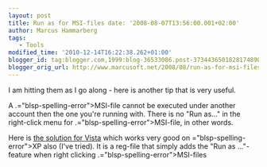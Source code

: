 ```yaml
---
layout: post
title: Run as for MSI-files date: '2008-08-07T13:56:00.001+02:00'
author: Marcus Hammarberg
tags:
   - Tools
modified_time: '2010-12-14T16:22:38.262+01:00'
blogger_id: tag:blogger.com,1999:blog-36533086.post-3734436501828174890
blogger_orig_url: http://www.marcusoft.net/2008/08/run-as-for-msi-files.html
---
```


I am
hitting them as I go along - here is another tip that is very useful.

A .<span>="blsp-spelling-error">MSI</span>-file cannot be executed under
another account then the one you're running with. There is no "Run
as..." in the right-click menu for .<span>="blsp-spelling-error">MSI</span>-file, in other words.

Here is [the solution for
Vista](http://juice.altiris.com/download/1382/msi-run-as-administrator-context-menu-for-vista)
which works very good on <span>="blsp-spelling-error">XP</span> also (I've tried). It is a
reg-file that simply adds the "Run as ..."-feature when right clicking
.<span>="blsp-spelling-error">MSI</span>-files
